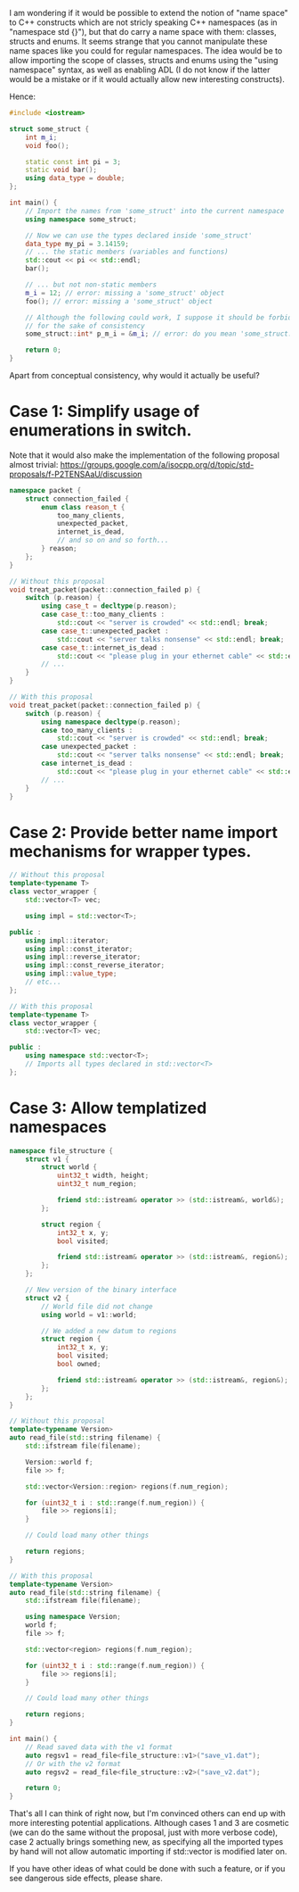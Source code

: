 I am wondering if it would be possible to extend the notion of "name space" to C++ constructs which are not stricly speaking C++ namespaces (as in "namespace std {}"), but that do carry a name space with them: classes, structs and enums.
It seems strange that you cannot manipulate these name spaces like you could for regular namespaces.
The idea would be to allow importing the scope of classes, structs and enums using the "using namespace" syntax, as well as enabling ADL (I do not know if the latter would be a mistake or if it would actually allow new interesting constructs).


Hence:
```c++
#include <iostream>

struct some_struct {
    int m_i;
    void foo();

    static const int pi = 3;
    static void bar();
    using data_type = double;
};

int main() {
    // Import the names from 'some_struct' into the current namespace
    using namespace some_struct;

    // Now we can use the types declared inside 'some_struct'
    data_type my_pi = 3.14159;
    // ... the static members (variables and functions)
    std::cout << pi << std::endl;
    bar();

    // ... but not non-static members
    m_i = 12; // error: missing a 'some_struct' object
    foo(); // error: missing a 'some_struct' object

    // Although the following could work, I suppose it should be forbidden
    // for the sake of consistency
    some_struct::int* p_m_i = &m_i; // error: do you mean 'some_struct::m_i'?

    return 0;
}
```

Apart from conceptual consistency, why would it actually be useful?

# Case 1: Simplify usage of enumerations in switch.
Note that it would also make the implementation of the following proposal almost trivial:
https://groups.google.com/a/isocpp.org/d/topic/std-proposals/f-P2TENSAaU/discussion

```c++
namespace packet {
    struct connection_failed {
        enum class reason_t {
            too_many_clients,
            unexpected_packet,
            internet_is_dead,
            // and so on and so forth...
        } reason;
    };
}

// Without this proposal
void treat_packet(packet::connection_failed p) {
    switch (p.reason) {
        using case_t = decltype(p.reason);
        case case_t::too_many_clients :
            std::cout << "server is crowded" << std::endl; break;
        case case_t::unexpected_packet :
            std::cout << "server talks nonsense" << std::endl; break;
        case case_t::internet_is_dead :
            std::cout << "please plug in your ethernet cable" << std::endl; break;
        // ...
    }
}

// With this proposal
void treat_packet(packet::connection_failed p) {
    switch (p.reason) {
        using namespace decltype(p.reason);
        case too_many_clients :
            std::cout << "server is crowded" << std::endl; break;
        case unexpected_packet :
            std::cout << "server talks nonsense" << std::endl; break;
        case internet_is_dead :
            std::cout << "please plug in your ethernet cable" << std::endl; break;
        // ...
    }
}
```

# Case 2: Provide better name import mechanisms for wrapper types.
```c++
// Without this proposal
template<typename T>
class vector_wrapper {
    std::vector<T> vec;

    using impl = std::vector<T>;

public :
    using impl::iterator;
    using impl::const_iterator;
    using impl::reverse_iterator;
    using impl::const_reverse_iterator;
    using impl::value_type;
    // etc...
};

// With this proposal
template<typename T>
class vector_wrapper {
    std::vector<T> vec;

public :
    using namespace std::vector<T>;
    // Imports all types declared in std::vector<T>
};
```

# Case 3: Allow templatized namespaces
```c++
namespace file_structure {
    struct v1 {
        struct world {
            uint32_t width, height;
            uint32_t num_region;

            friend std::istream& operator >> (std::istream&, world&);
        };

        struct region {
            int32_t x, y;
            bool visited;

            friend std::istream& operator >> (std::istream&, region&);
        };
    };

    // New version of the binary interface
    struct v2 {
        // World file did not change
        using world = v1::world;

        // We added a new datum to regions
        struct region {
            int32_t x, y;
            bool visited;
            bool owned;

            friend std::istream& operator >> (std::istream&, region&);
        };
    };
}

// Without this proposal
template<typename Version>
auto read_file(std::string filename) {
    std::ifstream file(filename);

    Version::world f;
    file >> f;

    std::vector<Version::region> regions(f.num_region);

    for (uint32_t i : std::range(f.num_region)) {
        file >> regions[i];
    }

    // Could load many other things

    return regions;
}

// With this proposal
template<typename Version>
auto read_file(std::string filename) {
    std::ifstream file(filename);

    using namespace Version;
    world f;
    file >> f;

    std::vector<region> regions(f.num_region);

    for (uint32_t i : std::range(f.num_region)) {
        file >> regions[i];
    }

    // Could load many other things

    return regions;
}

int main() {
    // Read saved data with the v1 format
    auto regsv1 = read_file<file_structure::v1>("save_v1.dat");
    // Or with the v2 format
    auto regsv2 = read_file<file_structure::v2>("save_v2.dat");

    return 0;
}
```

That's all I can think of right now, but I'm convinced others can end up with more interesting potential applications. Although cases 1 and 3 are cosmetic (we can do the same without the proposal, just with more verbose code), case 2 actually brings something new, as specifying all the imported types by hand will not allow automatic importing if std::vector<T> is modified later on.

If you have other ideas of what could be done with such a feature, or if you see dangerous side effects, please share.
